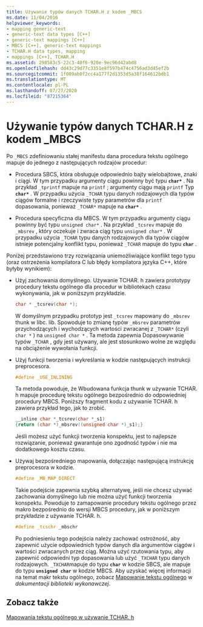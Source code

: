 ```yaml
---
title: Używanie typów danych TCHAR.H z kodem _MBCS
ms.date: 11/04/2016
helpviewer_keywords:
- mapping generic-text
- generic-text data types [C++]
- generic-text mappings [C++]
- MBCS [C++], generic-text mappings
- TCHAR.H data types, mapping
- mappings [C++], TCHAR.H
ms.assetid: 298583c5-22c3-40f6-920e-9ec96d42abd8
ms.openlocfilehash: dd43c29d77c3351e8f597b474c4756ad3d45ef2b
ms.sourcegitcommit: 1f009ab0f2cc4a177f2d1353d5a38f164612bdb1
ms.translationtype: MT
ms.contentlocale: pl-PL
ms.lasthandoff: 07/27/2020
ms.locfileid: "87215364"
---
```

# <a name="using-tcharh-data-types-with-_mbcs-code"></a>Używanie typów danych TCHAR.H z kodem _MBCS

Po `_MBCS` zdefiniowaniu stałej manifestu dana procedura tekstu ogólnego mapuje do jednego z następujących rodzajów procedur:

- Procedura SBCS, która obsługuje odpowiednio bajty wielobajtowe, znaki i ciągi. W tym przypadku argumenty ciągu powinny być typu **`char*`** . Na przykład `_tprintf` mapuje na `printf` ; argumenty ciągu mają `printf` Typ **`char*`** . W przypadku użycia `_TCHAR` typu danych rodzajowych dla typów ciągów formalne i rzeczywiste typy parametrów dla `printf` dopasowania, ponieważ `_TCHAR*` mapuje na **`char*`** .

- Procedura specyficzna dla MBCS. W tym przypadku argumenty ciągu powinny być typu `unsigned char*` . Na przykład `_tcsrev` mapuje do `_mbsrev` , który oczekuje i zwraca ciąg typu `unsigned char*` . W przypadku użycia `_TCHAR` typu danych rodzajowych dla typów ciągów istnieje potencjalny konflikt typu, ponieważ `_TCHAR` mapuje do typu **`char`** .

Poniżej przedstawiono trzy rozwiązania uniemożliwiające konflikt tego typu (oraz ostrzeżenia kompilatora C lub błędy kompilatora języka C++, które byłyby wynikiem):

- Użyj zachowania domyślnego. Używanie TCHAR. h zawiera prototypy procedury tekstu ogólnego dla procedur w bibliotekach czasu wykonywania, jak w poniższym przykładzie.

    ```cpp
    char * _tcsrev(char *);
    ```

   W domyślnym przypadku prototyp jest `_tcsrev` mapowany do `_mbsrev` thunk w libc. lib. Spowoduje to zmianę typów `_mbsrev` parametrów przychodzących i wychodzących wartości zwracanej z `_TCHAR*` (czyli `char *` ) na `unsigned char *` . Ta metoda zapewnia Dopasowywanie typów `_TCHAR` , gdy jest używany, ale jest stosunkowo wolne ze względu na obciążenie wywołania funkcji.

- Użyj funkcji tworzenia i wykreślania w kodzie następujących instrukcji preprocesora.

    ```cpp
    #define _USE_INLINING
    ```

   Ta metoda powoduje, że Wbudowana funkcja thunk w używanie TCHAR. h mapuje procedurę tekstu ogólnego bezpośrednio do odpowiedniej procedury MBCS. Poniższy fragment kodu z używanie TCHAR. h zawiera przykład tego, jak to zrobić.

    ```cpp
    __inline char *_tcsrev(char *_s1)
    {return (char *)_mbsrev((unsigned char *)_s1);}
    ```

   Jeśli możesz użyć funkcji tworzenia konspektu, jest to najlepsze rozwiązanie, ponieważ gwarantuje ono zgodność typów i nie ma dodatkowego kosztu czasu.

- Używaj bezpośredniego mapowania, dołączając następującą instrukcję preprocesora w kodzie.

    ```cpp
    #define _MB_MAP_DIRECT
    ```

   Takie podejście zapewnia szybką alternatywę, jeśli nie chcesz używać zachowania domyślnego lub nie można użyć funkcji tworzenia konspektu. Powoduje to zamapowanie procedury tekstu ogólnego przez makro bezpośrednio do wersji MBCS procedury, jak w poniższym przykładzie z używanie TCHAR. h.

    ```cpp
    #define _tcschr _mbschr
    ```

   Po podniesieniu tego podejścia należy zachować ostrożność, aby zapewnić użycie odpowiednich typów danych dla argumentów ciągów i wartości zwracanych przez ciąg. Można użyć rzutowania typu, aby zapewnić odpowiedni typ dopasowania lub użyć `_TXCHAR` typu danych rodzajowych. `_TXCHAR`mapuje do typu **`char`** w kodzie SBCS, ale mapuje do typu **`unsigned char`** w kodzie MBCS. Aby uzyskać więcej informacji na temat makr tekstu ogólnego, zobacz [Mapowanie tekstu ogólnego](../c-runtime-library/generic-text-mappings.md) w *dokumentacji biblioteki wykonawczej*.

## <a name="see-also"></a>Zobacz także

[Mapowania tekstu ogólnego w używanie TCHAR. h](../text/generic-text-mappings-in-tchar-h.md)
